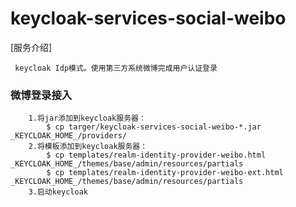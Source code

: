 # keycloak-services-social-weibo
[服务介绍]
````
 keycloak Idp模式。使用第三方系统微博完成用户认证登录
````
### 微博登录接入
````
    1.将jar添加到keycloak服务器：
        $ cp targer/keycloak-services-social-weibo-*.jar _KEYCLOAK_HOME_/providers/
    2.将模板添加到keycloak服务器：
        $ cp templates/realm-identity-provider-weibo.html _KEYCLOAK_HOME_/themes/base/admin/resources/partials
        $ cp templates/realm-identity-provider-weibo-ext.html _KEYCLOAK_HOME_/themes/base/admin/resources/partials  
    3.启动keycloak
````

 
